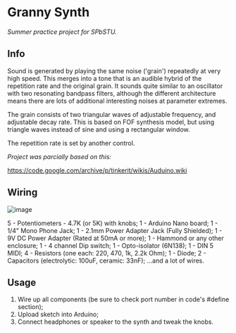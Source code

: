 # Granny Synth
_Summer practice project for SPbSTU._

## Info

Sound is generated by playing the same noise ('grain') repeatedly at very high speed. This merges into a tone that is an audible hybrid of the repetition rate and the original grain. It sounds quite similar to an oscillator with two resonating bandpass filters, although the different architecture means there are lots of additional interesting noises at parameter extremes.

The grain consists of two triangular waves of adjustable frequency, and adjustable decay rate. This is based on FOF synthesis model, but using triangle waves instead of sine and using a rectangular window.

The repetition rate is set by another control.

_Project was parcially based on this:_

https://code.google.com/archive/p/tinkerit/wikis/Auduino.wiki

## Wiring

![image](https://user-images.githubusercontent.com/22761161/163219892-7c928f1e-1dc0-4c46-a782-65341b25fa20.png)

5 - Potentiometers - 4.7K (or 5K) with knobs;
1 - Arduino Nano board;
1 - 1/4" Mono Phone Jack;
1 - 2.1mm Power Adapter Jack (Fully Shielded);
1 - 9V DC Power Adapter (Rated at 50mA or more);
1 - Hammond or any other enclosure;
1 - 4 channel Dip switch;
1 - Opto-isolator (6N138);
1 - DIN 5 MIDI;
4 - Resistors (one each: 220, 470, 1k, 2.2k Ohm);
1 - Diode;
2 - Capacitors (electrolytic: 100uF, ceramic: 33nF);
...and a lot of wires.

## Usage

1. Wire up all components (be sure to check port number in code's #define section);
2. Upload sketch into Arduino;
3. Connect headphones or speaker to the synth and tweak the knobs.
